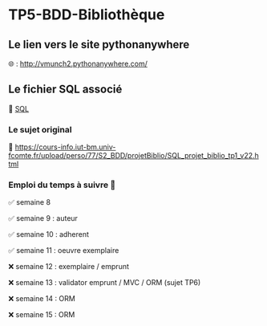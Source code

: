# TP5-BDD-Bibliothèque

## Le lien vers le site pythonanywhere

🌐 : http://vmunch2.pythonanywhere.com/

## Le fichier SQL associé

💾 [SQL](script_tp5.sql)


### Le sujet original 

🔗 https://cours-info.iut-bm.univ-fcomte.fr/upload/perso/77/S2_BDD/projetBiblio/SQL_projet_biblio_tp1_v22.html


### Emploi du temps à suivre 📒

✅ semaine   8

✅ semaine   9 : auteur 

✅ semaine   10 : adherent  

✅ semaine 11   : oeuvre  exemplaire 

❌ semaine   12 : exemplaire / emprunt

❌ semaine   13 : validator emprunt / MVC / ORM  (sujet TP6)

❌ semaine 14 : ORM

❌ semaine 15 : ORM
